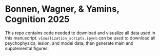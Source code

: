 # Bonnen, Wagner, & Yamins, Cognition 2025

This repo contains code needed to download and visualize all data used in this manuscript. `visualization_scripts.ipynb` can be used to download all psychophysics, lesion, and model data, then generate main and supplemental figures. 
